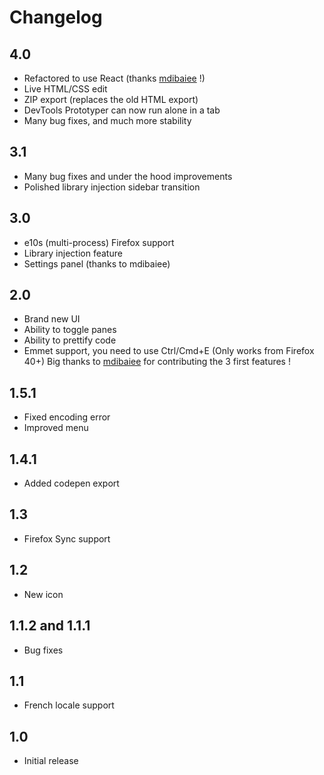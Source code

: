 # Changelog
## 4.0
- Refactored to use React (thanks <a href="http://dibaiee.ir/">mdibaiee</a> !)
- Live HTML/CSS edit
- ZIP export (replaces the old HTML export)
- DevTools Prototyper can now run alone in a tab
- Many bug fixes, and much more stability

## 3.1
- Many bug fixes and under the hood improvements
- Polished library injection sidebar transition

## 3.0
- e10s (multi-process) Firefox support
- Library injection feature
- Settings panel (thanks to mdibaiee)

## 2.0
- Brand new UI 
- Ability to toggle panes
- Ability to prettify code
- Emmet support, you need to use Ctrl/Cmd+E (Only works from Firefox 40+)
Big thanks to  <a href="http://dibaiee.ir/">mdibaiee</a> for contributing the 3 first features !

## 1.5.1
- Fixed encoding error
- Improved menu 

## 1.4.1
- Added codepen export

## 1.3
- Firefox Sync support

## 1.2
- New icon

## 1.1.2 and 1.1.1
- Bug fixes

## 1.1
- French locale support

## 1.0
- Initial release